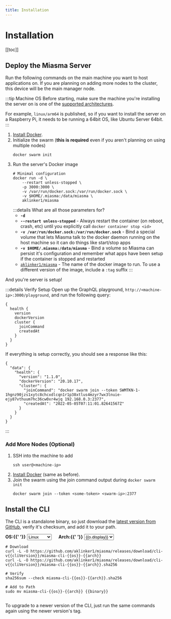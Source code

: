 ```yaml
---
title: Installation
---
```


# Installation

[[toc]]

## Deploy the Miasma Server

Run the following commands on the main machine you want to host applications on. If you are planning on adding more nodes to the cluster, this device will be the main manager node.

:::tip Machine OS
Before starting, make sure the machine you're installing the server on is one of the [supported architectures](https://hub.docker.com/r/aklinker1/miasma/tags).

For example, `linux/arm64` is published, so if you want to install the server on a Raspberry Pi, it needs to be running a 64bit OS, like Ubuntu Server 64bit.
:::

1. [Install Docker](https://docs.docker.com/engine/install/).
1. Initialize the swarm (**this is required** even if you aren't planning on using multiple nodes)
   ```bash:no-line-numbers
   docker swarm init
   ```
1. Run the server's Docker image
   ```bash:no-line-numbers
   # Minimal configuration
   docker run -d \
       --restart unless-stopped \
       -p 3000:3000 \
       -v /var/run/docker.sock:/var/run/docker.sock \
       -v $HOME/.miasma:/data/miasma \
       aklinker1/miasma
   ```
   :::details What are all those parameters for?
   - **`-d`**
   - **`--restart unless-stopped`** - Always restart the container (on reboot, crash, etc) until you explicitly call `docker container stop <id>`
   - **`-v /var/run/docker.sock:/var/run/docker.sock`** - Bind a special volume that lets Miasma talk to the docker daemon running on the host machine so it can do things like start/stop apps
   - **`-v $HOME/.miasma:/data/miasma`** - Bind a volume so Miasma can persist it's configuration and remember what apps have been setup if the container is stopped and restarted
   - [`aklinker1/miasma`](https://hub.docker.com/r/aklinker1/miasma) - The name of the docker image to run. To use a different version of the image, include a `:tag` suffix
     :::

And you're server is setup!

:::details Verify Setup
Open up the GraphQL playground, `http://<machine-ip>:3000/playground`, and run the following query:

```graphql:no-line-numbers
{
  health {
    version
    dockerVersion
    cluster {
      joinCommand
      createdAt
    }
  }
}
```

If everything is setup correctly, you should see a response like this:

```json:no-line-numbers
{
  "data": {
    "health": {
      "version": "1.1.0",
      "dockerVersion": "20.10.17",
      "cluster": {
        "joinCommand": "docker swarm join --token SWMTKN-1-1hgnz90jzs1xytc8chcxdlcqn1r1p38xtlus4mzyr7wx3lnuie-ejy87vthuum7hc36cw0xr4wjq 192.168.0.3:2377",
        "createdAt": "2022-05-05T07:11:01.82641567Z"
      }
    }
  }
}
```

:::

### Add More Nodes (Optional)

1. SSH into the machine to add
   ```bash:no-line-numbers
   ssh user@<machine-ip>
   ```
2. [Install Docker](https://docs.docker.com/engine/install/) (same as before).
3. Join the swarm using the join command output during `docker swarm init`
   ```bash:no-line-numbers
   docker swarm join --token <some-token> <swarm-ip>:2377
   ```

## Install the CLI

<script setup>
  import { ref, computed, watch } from 'vue';

  const cliVersion = __CLI_VERSION__;
  const arches = {
    linux: [
      { display: 'amd64/x86_64', value: 'x86_64' },
      { display: 'arm64/aarch64', value: 'aarch64' },
      { display: 'armv6', value: 'armv6' },
      { display: 'armv7', value: 'armv7' },
      { display: 'ppc64le', value: 'ppc64le' },
      { display: 's390x', value: 's390x' },
    ],
    windows: [
      { display: "amd64/x86_64", value: "x86_64.exe" },
    ],
    darwin: [
      { display: "amd64/x86_64", value: "x86_64" },
      { display: "arm64/aarch64", value: "aarch64" },
    ],
  }
  const binaries = {
    linux: "/usr/local/bin/miasma",
    windows: "C:\\\"Program Files\"\\miasma\\miasma.exe",
    darwin: "/usr/local/bin/miasma",
  }
  
  const os = ref("linux");
  const arch = ref("amd64");
  const archOptions = computed(() => arches[os.value])
  const binary = computed(() => binaries[os.value])

  watch(os, (newOs) => {
    arch.value = arches[newOs][0].value
  }, { immediate: true })
</script>

The CLI is a standalone binary, so just download the [latest version from GitHub](https://github.com/aklinker1/miasma/releases?q=cli), verify it's checksum, and add it to your path.

<div>
  <label>
    <span><strong>OS:{{' '}}</strong></span>
    <select placeholder="OS" v-model="os">
      <option value="linux">Linux</option>
      <option value="darwin">Mac</option>
      <option value="windows">Windows</option>
    </select>
  </label>
  &emsp;
  <label>
    <span><strong>Arch:{{' '}}</strong></span>
    <select placeholder="Architecture" v-model="arch">
      <option v-for="o of archOptions" :key="o.value" :value="o.value">{{o.display}}</option>
    </select>
  </label>
</div>

<div class="language-bash ext-sh"><pre class="language-bash"><code><span class="token comment"># Download</span>
<span class="token function">curl</span> -L -O https://github.com/aklinker1/miasma/releases/download/cli-v{{cliVersion}}/miasma-cli-{{os}}-{{arch}}
<span class="token function">curl</span> -L -O https://github.com/aklinker1/miasma/releases/download/cli-v{{cliVersion}}/miasma-cli-{{os}}-{{arch}}.sha256
<span></span>
<span class="token comment"># Verify</span>
<span>sha256sum --check miasma-cli-{{os}}-{{arch}}.sha256</span>
<span></span>
<span class="token comment"># Add to Path</span>
<span class="token function">sudo mv</span> miasma-cli-{{os}}-{{arch}} {{binary}}
<template v-if="os !== 'windows'"><span class="token function">sudo chmod</span> +x {{binary}}</template>
</code></pre></div>

To upgrade to a newer version of the CLI, just run the same commands again using the newer version's tag.
